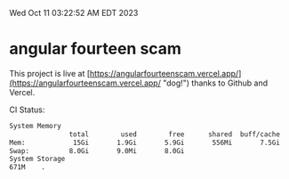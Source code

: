 Wed Oct 11 03:22:52 AM EDT 2023

# angular fourteen scam


This project is live at [https://angularfourteenscam.vercel.app/](https://angularfourteenscam.vercel.app/ "dog!") thanks to Github and Vercel.

CI Status: 

```bash
System Memory
               total        used        free      shared  buff/cache   available
Mem:            15Gi       1.9Gi       5.9Gi       556Mi       7.5Gi        12Gi
Swap:          8.0Gi       9.0Mi       8.0Gi
System Storage
671M	.
```
```bash
